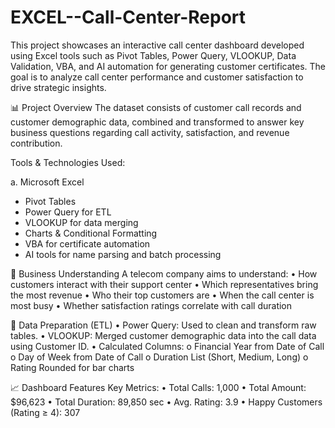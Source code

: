 # EXCEL--Call-Center-Report
This project showcases an interactive call center dashboard developed using Excel tools such as Pivot Tables, Power Query, VLOOKUP, Data Validation, VBA, and AI automation for generating customer certificates. The goal is to analyze call center performance and customer satisfaction to drive strategic insights.

📊 Project Overview
The dataset consists of customer call records and customer demographic data, combined and transformed to answer key business questions regarding call activity, satisfaction, and revenue contribution.

Tools & Technologies Used:

a. Microsoft Excel
- Pivot Tables
- Power Query for ETL
- VLOOKUP for data merging
- Charts & Conditional Formatting
- VBA for certificate automation
- AI tools for name parsing and batch processing

🧠 Business Understanding
A telecom company aims to understand:
•	How customers interact with their support center
•	Which representatives bring the most revenue
•	Who their top customers are
•	When the call center is most busy
•	Whether satisfaction ratings correlate with call duration

🔄 Data Preparation (ETL)
•	Power Query: Used to clean and transform raw tables.
•	VLOOKUP: Merged customer demographic data into the call data using Customer ID.
•	Calculated Columns:
 o	Financial Year from Date of Call
 o	Day of Week from Date of Call
 o	Duration List (Short, Medium, Long)
 o	Rating Rounded for bar charts

📈 Dashboard Features
Key Metrics:
•	Total Calls: 1,000
•	Total Amount: $96,623
•	Total Duration: 89,850 sec
•	Avg. Rating: 3.9
•	Happy Customers (Rating ≥ 4): 307


